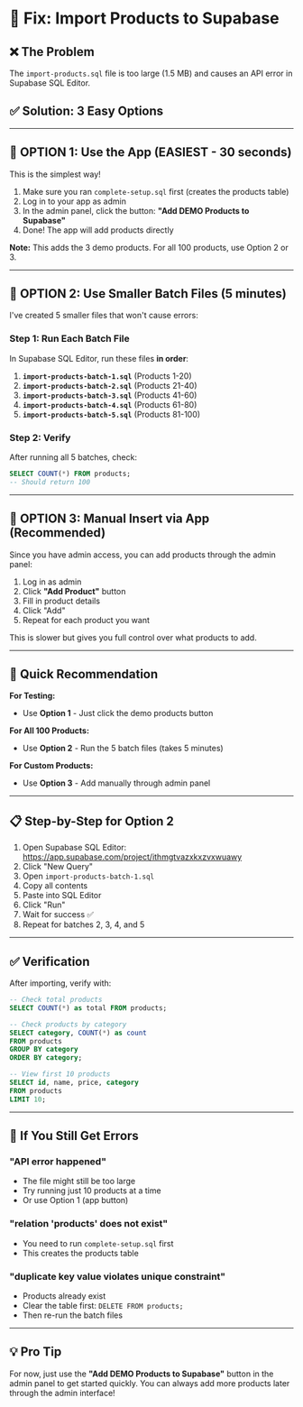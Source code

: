 # 🔧 Fix: Import Products to Supabase

## ❌ The Problem
The `import-products.sql` file is too large (1.5 MB) and causes an API error in Supabase SQL Editor.

## ✅ Solution: 3 Easy Options

---

## 🎯 OPTION 1: Use the App (EASIEST - 30 seconds)

This is the simplest way!

1. Make sure you ran `complete-setup.sql` first (creates the products table)
2. Log in to your app as admin
3. In the admin panel, click the button: **"Add DEMO Products to Supabase"**
4. Done! The app will add products directly

**Note:** This adds the 3 demo products. For all 100 products, use Option 2 or 3.

---

## 🎯 OPTION 2: Use Smaller Batch Files (5 minutes)

I've created 5 smaller files that won't cause errors:

### Step 1: Run Each Batch File
In Supabase SQL Editor, run these files **in order**:

1. **`import-products-batch-1.sql`** (Products 1-20)
2. **`import-products-batch-2.sql`** (Products 21-40)
3. **`import-products-batch-3.sql`** (Products 41-60)
4. **`import-products-batch-4.sql`** (Products 61-80)
5. **`import-products-batch-5.sql`** (Products 81-100)

### Step 2: Verify
After running all 5 batches, check:
```sql
SELECT COUNT(*) FROM products;
-- Should return 100
```

---

## 🎯 OPTION 3: Manual Insert via App (Recommended)

Since you have admin access, you can add products through the admin panel:

1. Log in as admin
2. Click **"Add Product"** button
3. Fill in product details
4. Click "Add"
5. Repeat for each product you want

This is slower but gives you full control over what products to add.

---

## 🚀 Quick Recommendation

**For Testing:**
- Use **Option 1** - Just click the demo products button

**For All 100 Products:**
- Use **Option 2** - Run the 5 batch files (takes 5 minutes)

**For Custom Products:**
- Use **Option 3** - Add manually through admin panel

---

## 📋 Step-by-Step for Option 2

1. Open Supabase SQL Editor: https://app.supabase.com/project/ithmgtvazxkxzvxwuawy
2. Click "New Query"
3. Open `import-products-batch-1.sql`
4. Copy all contents
5. Paste into SQL Editor
6. Click "Run"
7. Wait for success ✅
8. Repeat for batches 2, 3, 4, and 5

---

## ✅ Verification

After importing, verify with:

```sql
-- Check total products
SELECT COUNT(*) as total FROM products;

-- Check products by category
SELECT category, COUNT(*) as count 
FROM products 
GROUP BY category 
ORDER BY category;

-- View first 10 products
SELECT id, name, price, category 
FROM products 
LIMIT 10;
```

---

## 🐛 If You Still Get Errors

### "API error happened"
- The file might still be too large
- Try running just 10 products at a time
- Or use Option 1 (app button)

### "relation 'products' does not exist"
- You need to run `complete-setup.sql` first
- This creates the products table

### "duplicate key value violates unique constraint"
- Products already exist
- Clear the table first: `DELETE FROM products;`
- Then re-run the batch files

---

## 💡 Pro Tip

For now, just use the **"Add DEMO Products to Supabase"** button in the admin panel to get started quickly. You can always add more products later through the admin interface!
